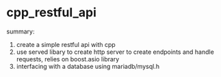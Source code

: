 # cpp_restful_api

summary:

1. create a simple restful api with cpp
2. use served libary to create http server to create endpoints and handle requests, relies on boost.asio library
3. interfacing with a database using mariadb/mysql.h
